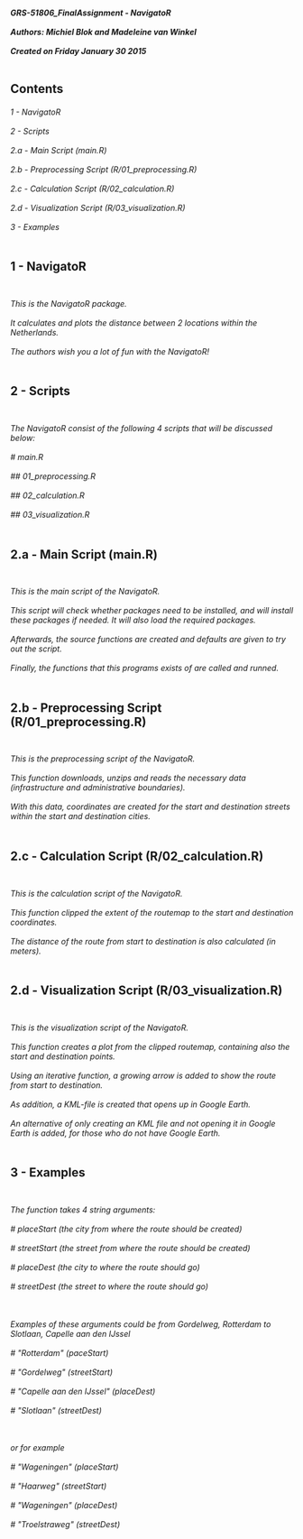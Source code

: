 <h5>
  GRS-51806_FinalAssignment - NavigatoR <br> </br>
  Authors: Michiel Blok and Madeleine van Winkel <br> </br>
  Created on Friday January 30 2015 <br> </br>
</h5>

<h2>
  Contents
</h2>

<h6>
  1 - NavigatoR <br> </br>
  2 - Scripts <br> </br>
  2.a - Main Script (main.R) <br> </br>
  2.b - Preprocessing Script (R/01_preprocessing.R) <br> </br>
  2.c - Calculation Script (R/02_calculation.R) <br> </br>
  2.d - Visualization Script (R/03_visualization.R) <br> </br>
  3 - Examples <br> </br>
</h6>

<h2>
  1 - NavigatoR  <br> </br>
</h2>

<h6>
  This is the NavigatoR package. <br> </br>
  It calculates and plots the distance between 2 locations within the Netherlands. <br> </br>
  The authors wish you a lot of fun with the NavigatoR! <br> </br>
</h6>

<h2>
  2 - Scripts <br> </br>
</h2>

<h6>
  The NavigatoR consist of the following 4 scripts that will be discussed below: <br> </br>
  # main.R <br> </br>
  ## 01_preprocessing.R <br> </br>
  ## 02_calculation.R <br> </br>
  ## 03_visualization.R <br> </br>
</h6>

<h2>
  2.a - Main Script (main.R) <br> </br>
</h2>

<h6>
  This is the main script of the NavigatoR. <br> </br>
  This script will check whether packages need to be installed, and will install these packages if needed. It will also load the required packages. <br> </br>
  Afterwards, the source functions are created and defaults are given to try out the script. <br> </br>
  Finally, the functions that this programs exists of are called and runned. <br> </br>
</h6>

<h2>
  2.b - Preprocessing Script (R/01_preprocessing.R) <br> </br>
</h2>

<h6>
  This is the preprocessing script of the NavigatoR. <br> </br>
  This function downloads, unzips and reads the necessary data (infrastructure and administrative boundaries). <br> </br>
  With this data, coordinates are created for the start and destination streets within the start and destination cities. <br> </br>
</h6>

<h2>
  2.c - Calculation Script (R/02_calculation.R) <br> </br>
</h2>

<h6>
  This is the calculation script of the NavigatoR. <br> </br>
  This function clipped the extent of the routemap to the start and destination coordinates. <br> </br>
  The distance of the route from start to destination is also calculated (in meters). <br> </br>
</h6>

<h2>
  2.d - Visualization Script (R/03_visualization.R) <br> </br>
</h2>

<h6>
  This is the visualization script of the NavigatoR. <br> </br>
  This function creates a plot from the clipped routemap, containing also the start and destination points. <br> </br>
  Using an iterative function, a growing arrow is added to show the route from start to destination. <br> </br>
  As addition, a KML-file is created that opens up in Google Earth. <br> </br>
  An alternative of only creating an KML file and not opening it in Google Earth is added, for those who do not have Google Earth. <br> </br>
</h6>

<h2>
  3 - Examples <br> </br>
</h2>

<h6>
  The function takes 4 string arguments: <br> </br>
  # placeStart (the city from where the route should be created) <br> </br>
  # streetStart (the street from where the route should be created) <br> </br>
  # placeDest (the city to where the route should go) <br> </br>
  # streetDest (the street to where the route should go) <br> </br>
</h6>

<h6>
  Examples of these arguments could be from Gordelweg, Rotterdam to Slotlaan, Capelle aan den IJssel <br> </br>
  # "Rotterdam" (paceStart) <br> </br>
  # "Gordelweg" (streetStart) <br> </br>
  # "Capelle aan den IJssel" (placeDest) <br> </br>
  # "Slotlaan" (streetDest) <br> </br>
</h6>

<h6>
  or for example <br> </br>
  # "Wageningen" (placeStart) <br> </br>
  # "Haarweg" (streetStart) <br> </br>
  # "Wageningen" (placeDest) <br> </br>
  # "Troelstraweg" (streetDest) <br> </br>
</h6>

